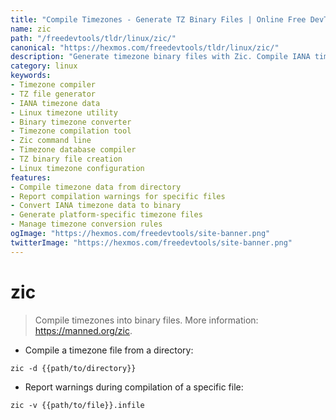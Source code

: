 ```yaml
---
title: "Compile Timezones - Generate TZ Binary Files | Online Free DevTools by Hexmos"
name: zic
path: "/freedevtools/tldr/linux/zic/"
canonical: "https://hexmos.com/freedevtools/tldr/linux/zic/"
description: "Generate timezone binary files with Zic. Compile IANA timezone data, manage timezone conversions, and report warnings. Free online tool, no registration required."
category: linux
keywords:
- Timezone compiler
- TZ file generator
- IANA timezone data
- Linux timezone utility
- Binary timezone converter
- Timezone compilation tool
- Zic command line
- Timezone database compiler
- TZ binary file creation
- Linux timezone configuration
features:
- Compile timezone data from directory
- Report compilation warnings for specific files
- Convert IANA timezone data to binary
- Generate platform-specific timezone files
- Manage timezone conversion rules
ogImage: "https://hexmos.com/freedevtools/site-banner.png"
twitterImage: "https://hexmos.com/freedevtools/site-banner.png"
---
```


# zic

> Compile timezones into binary files.
> More information: <https://manned.org/zic>.

- Compile a timezone file from a directory:

`zic -d {{path/to/directory}}`

- Report warnings during compilation of a specific file:

`zic -v {{path/to/file}}.infile`
